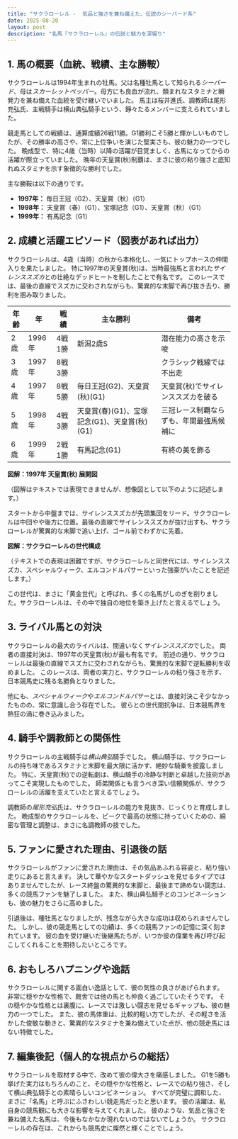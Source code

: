```yaml
---
title: "サクラローレル -  気品と強さを兼ね備えた、伝説のシーバード系"
date: 2025-08-20
layout: post
description: "名馬『サクラローレル』の伝説と魅力を深堀り"
---
```


## 1. 馬の概要（血統、戦績、主な勝鞍）

サクラローレルは1994年生まれの牡馬。父は名種牡馬として知られる*シーバード*、母は*スカーレットペッパー*。母方にも良血が流れ、類まれなスタミナと瞬発力を兼ね備えた血統を受け継いでいました。  馬主は桜井進氏、調教師は尾形充弘氏、主戦騎手は横山典弘騎手という、錚々たるメンバーに支えられていました。

競走馬としての戦績は、通算成績26戦11勝。G1勝利こそ5勝と輝かしいものでしたが、その勝率の高さや、常に上位争いを演じた堅実さも、彼の魅力の一つでした。  晩成型で、特に4歳（当時）以降の活躍が目覚ましく、古馬になってからの活躍が際立っていました。  晩年の天皇賞(秋)制覇は、まさに彼の粘り強さと底知れぬスタミナを示す象徴的な勝利でした。

主な勝鞍は以下の通りです。

* **1997年：**  毎日王冠（G2）、天皇賞（秋）（G1）
* **1998年：**  天皇賞（春）（G1）、宝塚記念（G1）、天皇賞（秋）（G1）
* **1999年：**  有馬記念（G1）


## 2. 成績と活躍エピソード（図表があれば出力）

サクラローレルは、4歳（当時）の秋から本格化し、一気にトップホースの仲間入りを果たしました。  特に1997年の天皇賞(秋)は、当時最強馬と言われた*サイレンススズカ*との壮絶なデッドヒートを制したことで有名です。  このレースでは、最後の直線でスズカに交わされながらも、驚異的な末脚で再び抜き去り、勝利を掴み取りました。

| 年齢 | 年 | 戦績 | 主な勝利 | 備考 |
|---|---|---|---|---|
| 2歳 | 1996年 | 4戦1勝 | 新潟2歳S |  潜在能力の高さを示唆 |
| 3歳 | 1997年 | 8戦3勝 |  |  クラシック戦線では不出走 |
| 4歳 | 1997年 | 8戦5勝 | 毎日王冠(G2)、天皇賞(秋)(G1) | 天皇賞(秋)でサイレンススズカを破る |
| 5歳 | 1998年 | 4戦3勝 | 天皇賞(春)(G1)、宝塚記念(G1)、天皇賞(秋)(G1) | 三冠レース制覇ならずも、年間最強馬候補に |
| 6歳 | 1999年 | 2戦1勝 | 有馬記念(G1) |  有終の美を飾る |


**図解：1997年 天皇賞(秋) 展開図**

（図解はテキストでは表現できませんが、想像図として以下のように記述します。）

スタートから中盤までは、サイレンススズカが先頭集団をリード。サクラローレルは中団やや後方に位置。最後の直線でサイレンススズカが抜け出すも、サクラローレルが驚異的な末脚で追い上げ、ゴール前でわずかに先着。


**図解：サクラローレルの世代構成**

（テキストでの表現は困難ですが、サクラローレルと同世代には、サイレンススズカ、スペシャルウィーク、エルコンドルパサーといった強豪がいたことを記述します。）

この世代は、まさに「黄金世代」と呼ばれ、多くの名馬がしのぎを削りました。サクラローレルは、その中で独自の地位を築き上げたと言えるでしょう。


## 3. ライバル馬との対決

サクラローレルの最大のライバルは、間違いなく*サイレンススズカ*でした。  両者の直接対決は、1997年の天皇賞(秋)が最も有名です。  前述の通り、サクラローレルは最後の直線でスズカに交わされながらも、驚異的な末脚で逆転勝利を収めました。  このレースは、両者の実力と、サクラローレルの粘り強さを示す、日本競馬史に残る名勝負となりました。

他にも、*スペシャルウィーク*や*エルコンドルパサー*とは、直接対決こそ少なかったものの、常に意識し合う存在でした。  彼らとの世代間抗争は、日本競馬界を熱狂の渦に巻き込みました。


## 4. 騎手や調教師との関係性

サクラローレルの主戦騎手は*横山典弘*騎手でした。  横山騎手は、サクラローレルの持ち味であるスタミナと末脚を最大限に活かす、絶妙な騎乗を披露しました。  特に、天皇賞(秋)での逆転劇は、横山騎手の冷静な判断と卓越した技術があってこそ実現したものでした。  師弟関係とも言うべき深い信頼関係が、サクラローレルの活躍を支えていたと言えるでしょう。

調教師の*尾形充弘*氏は、サクラローレルの能力を見抜き、じっくりと育成しました。  晩成型のサクラローレルを、ピークで最高の状態に持っていくための、綿密な管理と調整は、まさに名調教師の技でした。


## 5. ファンに愛された理由、引退後の話

サクラローレルがファンに愛された理由は、その気品あふれる容姿と、粘り強い走りにあると言えます。  決して華やかなスタートダッシュを見せるタイプではありませんでしたが、レース終盤の驚異的な末脚と、最後まで諦めない闘志は、多くの競馬ファンを魅了しました。  また、横山典弘騎手とのコンビネーションも、彼の魅力をさらに高めました。

引退後は、種牡馬となりましたが、残念ながら大きな成功は収められませんでした。  しかし、彼の競走馬としての功績は、多くの競馬ファンの記憶に深く刻まれています。  彼の血を受け継いだ後継馬たちが、いつか彼の偉業を再び呼び起こしてくれることを期待したいところです。


## 6. おもしろハプニングや逸話

サクラローレルに関する面白い逸話として、彼の気性の良さがあげられます。  非常に穏やかな性格で、厩舎では他の馬とも仲良く過ごしていたそうです。  その穏やかな性格とは裏腹に、レースでは激しい闘志を見せるギャップも、彼の魅力の一つでした。  また、彼の馬体重は、比較的軽い方でしたが、その軽さを活かした俊敏な動きと、驚異的なスタミナを兼ね備えていた点が、他の競走馬にはない特徴でした。


## 7. 編集後記（個人的な視点からの総括）

サクラローレルを取材する中で、改めて彼の偉大さを痛感しました。 G1を5勝も挙げた実力はもちろんのこと、その穏やかな性格と、レースでの粘り強さ、そして横山典弘騎手との素晴らしいコンビネーション。  すべてが完璧に調和した、まさに「名馬」と呼ぶにふさわしい競走馬だったと思います。  彼の活躍は、私自身の競馬観にも大きな影響を与えてくれました。  彼のような、気品と強さを兼ね備えた名馬は、今後もなかなか現れないのではないでしょうか。  サクラローレルの存在は、これからも競馬史に燦然と輝くことでしょう。
